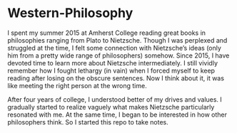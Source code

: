 # Western-Philosophy

I spent my summer 2015 at Amherst College reading great books in philosophies ranging from Plato to 
Nietzsche. Though I was perplexed and struggled at the time, I felt some connection with Nietzsche’s 
ideas (only him from a pretty wide range of philosophers) somehow. Since 2015, I have devoted time 
to learn more about Nietzsche intermediately. I still vividly remember how I fought lethargy (in vain)
when I forced myself to keep reading after losing on the obscure sentences. Now I think about it, it 
was like meeting the right person at the wrong time. 

After four years of college, I understood better of my drives and values. I gradually started to 
realize vaguely what makes Nietzsche particularly resonated with me. At the same time, I began to be 
interested in how other philosophers think. So I started this repo to take notes. 
